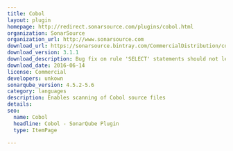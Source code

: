 ```yaml
---
title: Cobol
layout: plugin
homepage: http://redirect.sonarsource.com/plugins/cobol.html
organization: SonarSource
organization_url: http://www.sonarsource.com
download_url: https://sonarsource.bintray.com/CommercialDistribution/cobol/sonar-cobol-plugin-3.1.1.jar
download_version: 3.1.1
download_description: Bug fix on rule 'SELECT' statements should not lead to full table scans
download_date: 2016-06-14
license: Commercial
developers: unkown
sonarqube_version: 4.5.2-5.6
category: languages
description: Enables scanning of Cobol source files
details: 
seo: 
  name: Cobol
  headline: Cobol - SonarQube Plugin
  type: ItemPage

---
```

